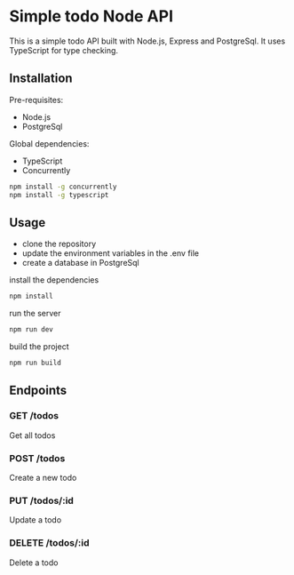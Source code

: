 # Simple todo Node API

This is a simple todo API built with Node.js, Express and PostgreSql. It uses TypeScript for type checking.

## Installation

Pre-requisites:
- Node.js
- PostgreSql

Global dependencies:
- TypeScript
- Concurrently
```bash
npm install -g concurrently
npm install -g typescript 
```

## Usage 

- clone the repository
- update the environment variables in the .env file
- create a database in PostgreSql


install the dependencies
```bash
npm install
```

run the server
```bash
npm run dev
```

build the project
```bash
npm run build
```

## Endpoints

### GET /todos
Get all todos

### POST /todos
Create a new todo

### PUT /todos/:id
Update a todo

### DELETE /todos/:id
Delete a todo